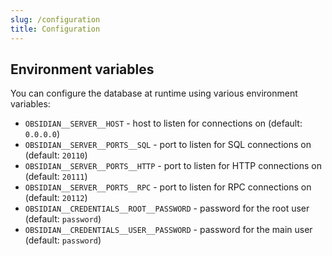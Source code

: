 ```yaml
---
slug: /configuration
title: Configuration
---
```


## Environment variables

You can configure the database at runtime using various environment variables:

- `OBSIDIAN__SERVER__HOST` -
  host to listen for connections on
  (default: `0.0.0.0`)
- `OBSIDIAN__SERVER__PORTS__SQL` -
  port to listen for SQL connections on
  (default: `20110`)
- `OBSIDIAN__SERVER__PORTS__HTTP` -
  port to listen for HTTP connections on
  (default: `20111`)
- `OBSIDIAN__SERVER__PORTS__RPC` -
  port to listen for RPC connections on
  (default: `20112`)
- `OBSIDIAN__CREDENTIALS__ROOT__PASSWORD` -
  password for the root user
  (default: `password`)
- `OBSIDIAN__CREDENTIALS__USER__PASSWORD` -
  password for the main user
  (default: `password`)
